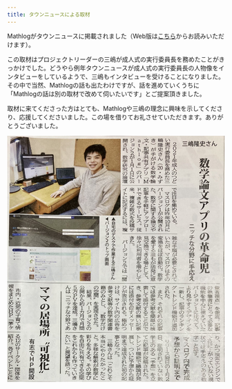 ```yaml
---
title: タウンニュースによる取材
---
```


Mathlogがタウンニュースに掲載されました（Web版は[こちら](https://www.townnews.co.jp/0603/2021/02/12/561884.html)からお読みいただけます）。

<!--truncate-->

この取材はプロジェクトリーダーの三嶋が成人式の実行委員長を務めたことがきっかけでした。どうやら例年タウンニュースが成人式の実行委員長の人物像をインタビューをしているようで、三嶋もインタビューを受けることになりました。その中で当然、Mathlogの話も出たわけですが、話を進めていくうちに「Mathlogの話は別の取材で改めて伺いたいです」とご提案頂きました。

取材に来てくださった方はとても、Mathlogや三嶋の理念に興味を示してくださり、応援してくださいました。この場を借りてお礼させていただきます。ありがとうございました。

![タウンニュースの画像](/img/blog/2021-02-16.jpeg)

